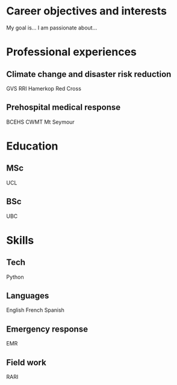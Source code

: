 # Career objectives and interests 

My goal is... 
I am passionate about... 

# Professional experiences

## Climate change and disaster risk reduction 

GVS
RRI
Hamerkop
Red Cross

## Prehospital medical response 

BCEHS
CWMT
Mt Seymour

# Education 

## MSc

UCL

## BSc

UBC

# Skills 

## Tech

Python

## Languages

English French Spanish

## Emergency response 

EMR

## Field work 

RARI 

